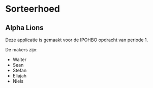 # Sorteerhoed
## Alpha Lions
Deze applicatie is gemaakt voor de IPOHBO opdracht van periode 1.

De makers zijn:
* Walter
* Sean
* Stefan
* Eliajah
* Niels